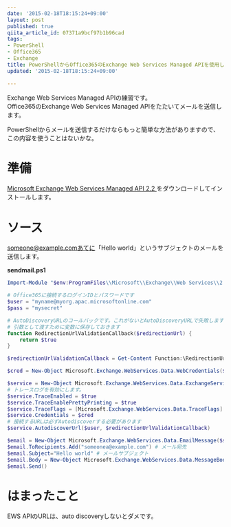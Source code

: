 ```yaml
---
date: '2015-02-18T18:15:24+09:00'
layout: post
published: true
qiita_article_id: 07371a9bcf97b1b96cad
tags:
- PowerShell
- Office365
- Exchange
title: PowerShellからOffice365のExchange Web Services Managed APIを使用してメールを送る
updated: '2015-02-18T18:15:24+09:00'

---
```

Exchange Web Services Managed APIの練習です。  
Office365のExchange Web Services Managed APIをたたいてメールを送信します。  
  
PowerShellからメールを送信するだけならもっと簡単な方法がありますので、この内容を使うことはないかな。  
  
# 準備 #  
  
[Microsoft Exchange Web Services Managed API 2.2 ](http://www.microsoft.com/en-us/download/details.aspx?id=42951)をダウンロードしてインストールします。  
  
# ソース #  
  
someone@example.comあてに「Hello world」というサブジェクトのメールを送信します。  
  
**sendmail.ps1**  
```ps1:sendmail.ps1
Import-Module "$env:ProgramFiles\\Microsoft\\Exchange\\Web Services\\2.2\\Microsoft.Exchange.WebServices.dll"

# Office365に接続するログインIDとパスワードです
$user = "myname@myorg.apac.microsoftonline.com"
$pass = "mysecret"

# AutoDiscoveryURLのコールバックです。これがないとAutoDiscoveryURLで失敗します
# 引数として渡すために変数に保存しておきます
function RedirectionUrlValidationCallback($redirectionUrl) {
    return $true
}

$redirectionUrlValidationCallback = Get-Content Function:\RedirectionUrlValidationCallback

$cred = New-Object Microsoft.Exchange.WebServices.Data.WebCredentials($user, $pass)

$service = New-Object Microsoft.Exchange.WebServices.Data.ExchangeService
# トレースログを有効にします。
$service.TraceEnabled = $true
$service.TraceEnablePrettyPrinting = $true
$service.TraceFlags = [Microsoft.Exchange.WebServices.Data.TraceFlags]::All
$service.Credentials = $cred
# 接続するURLは必ずAutodiscoverする必要があります
$service.AutodiscoverUrl($user, $redirectionUrlValidationCallback)

$email = New-Object Microsoft.Exchange.WebServices.Data.EmailMessage($service)
$email.ToRecipients.Add("someonea@example.com") # メール宛先
$email.Subject="Hello world" # メールサブジェクト
$email.Body = New-Object Microsoft.Exchange.WebServices.Data.MessageBody("Hello EWS API") # メール本文
$email.Send()

```  
  
# はまったこと #  
  
EWS APIのURLは、auto discoveryしないとダメです。  
